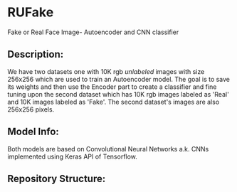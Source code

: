 # RUFake
Fake or Real Face Image- Autoencoder and CNN classifier

## Description:
We have two datasets one with 10K rgb *unlabeled* images with size 256x256 which are used to train an Autoencoder model. The goal is to save its weights and then use the Encoder part to create a classifier and fine tuning upon the second dataset which has 10K rgb images labeled as 'Real' and 10K images labeled as 'Fake'. The second dataset's images are also 256x256 pixels.

## Model Info:
Both models are based on Convolutional Neural Networks a.k. CNNs implemented using Keras API of Tensorflow.

## Repository Structure:
